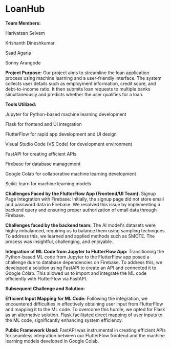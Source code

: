 # LoanHub

**Team Members:**

Harivatsan Selvam

Krishanth Dineshkumar

Saad Agaria

Sonny Arangode

**Project Purpose:** Our project aims to streamline the loan application process using machine learning and a user-friendly interface. The system collects user details such as employment information, credit score, and debt-to-income ratio. It then submits loan requests to multiple banks simultaneously and predicts whether the user qualifies for a loan.

**Tools Utilized:**

Jupyter for Python-based machine learning development

Flask for frontend and UI integration

FlutterFlow for rapid app development and UI design

Visual Studio Code (VS Code) for development environment

FastAPI for creating efficient APIs

Firebase for database management

Google Colab for collaborative machine learning development

Scikit-learn for machine learning models


**Challenges Faced by the FlutterFlow App (Frontend/UI Team):** Signup Page Integration with Firebase: Initially, the signup page did not store email and password data in Firebase. We resolved this issue by implementing a backend query and ensuring proper authorization of email data through Firebase.

**Challenges faced by the backend team:** The AI model's datasets were highly imbalanced, requiring us to balance them using sampling techniques. To address this, we learned and applied methods such as SMOTE. The process was insightful, challenging, and enjoyable.

**Integration of ML Code from Jupyter to FlutterFlow App:** Transitioning the Python-based ML code from Jupyter to the FlutterFlow app posed a challenge due to database dependencies on Firebase. To address this, we developed a solution using FastAPI to create an API and connected it to Google Colab. This allowed us to import and integrate the ML code efficiently with FlutterFlow via FastAPI.

**Subsequent Challenge and Solution:**

**Efficient Input Mapping for ML Code:** Following the integration, we encountered difficulties in effectively obtaining user input from FlutterFlow and mapping it to the ML code. To overcome this hurdle, we opted for Flask as an alternative solution. Flask facilitated direct mapping of user inputs to the ML code, significantly enhancing system efficiency.

**Public Framework Used:** FastAPI was instrumental in creating efficient APIs for seamless integration between our FlutterFlow frontend and the machine learning models developed in Google Colab.

